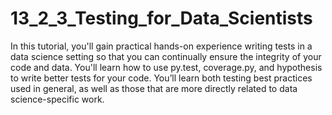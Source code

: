 # 13_2_3_Testing_for_Data_Scientists
In this tutorial, you'll gain practical hands-on experience writing tests in a data science setting so that you can continually ensure the integrity of your code and data. You'll learn how to use py.test, coverage.py, and hypothesis to write better tests for your code. You’ll learn both testing best practices used in general, as well as those that are more directly related to data science-specific work.
